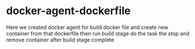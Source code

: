 # docker-agent-dockerfile



Here we created docker agent for build docker file and create new container from that dockerfile 
then run build stage do the task the stop and remove container after build stage complete
